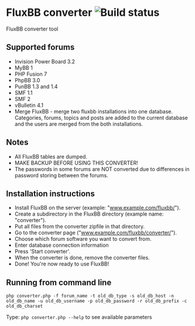 # FluxBB converter ![Build status](https://secure.travis-ci.org/fluxbb/converter.png?branch=master)

FluxBB converter tool

## Supported forums
 - Invision Power Board 3.2
 - MyBB 1
 - PHP Fusion 7
 - PhpBB 3.0
 - PunBB 1.3 and 1.4
 - SMF 1.1
 - SMF 2
 - vBulletin 4.1
 - Merge FluxBB - merge two fluxbb installations into one database. Categories, forums, topics and posts are added to the current database and the users are merged from the both installations.

## Notes
- All FluxBB tables are dumped.
- MAKE BACKUP BEFORE USING THIS CONVERTER!
- The passwords in some forums are NOT converted due to differences in password storing between the forums.

## Installation instructions
 - Install FluxBB on the server (example: "www.example.com/fluxbb/").
 - Create a subdirectory in the FluxBB directory (example name: "converter").
 - Put all files from the converter zipfile in that directory.
 - Go to the converter page ("www.example.com/fluxbb/converter/").
 - Choose which forum software you want to convert from.
 - Enter database connection information
 - Press 'Start converter'.
 - When the converter is done, remove the converter files.
 - Done! You're now ready to use FluxBB!

 Running from command line
-------------------

	php converter.php -f forum_name -t old_db_type -s old_db_host -n old_db_name -u old_db_username -p old_db_password -r old_db_prefix -c old_db_charset

Type: ``php converter.php --help`` to see available parameters
